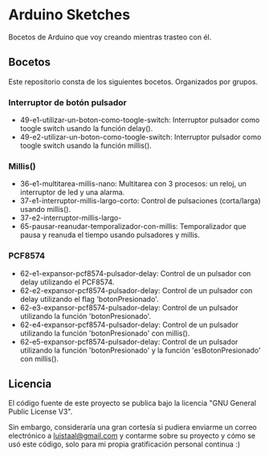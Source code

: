 # Arduino Sketches

Bocetos de Arduino que voy creando mientras trasteo con él.

## Bocetos

Este repositorio consta de los siguientes bocetos. Organizados por grupos.

### Interruptor de botón pulsador

- 49-e1-utilizar-un-boton-como-toogle-switch: Interruptor pulsador como toogle switch usando la función delay().
- 49-e2-utilizar-un-boton-como-toogle-switch: Interruptor pulsador como toogle switch usando la función millis().

### Millis()

- 36-e1-multitarea-millis-nano: Multitarea con 3 procesos: un reloj, un interruptor de led y una alarma.
- 37-e1-interruptor-millis-largo-corto: Control de pulsaciones (corta/larga) usando millis().
- 37-e2-interruptor-millis-largo-
- 65-pausar-reanudar-temporalizador-con-millis: Temporalizador que pausa y reanuda el tiempo usando pulsadores y millis.

### PCF8574
- 62-e1-expansor-pcf8574-pulsador-delay: Control de un pulsador con delay utilizando el PCF8574.
- 62-e2-expansor-pcf8574-pulsador-delay: Control de un pulsador con delay utilizando el flag 'botonPresionado'.
- 62-e3-expansor-pcf8574-pulsador-delay: Control de un pulsador utilizando la función 'botonPresionado'.
- 62-e4-expansor-pcf8574-pulsador-delay: Control de un pulsador utilizando la función 'botonPresionado' con millis().
- 62-e5-expansor-pcf8574-pulsador-delay: Control de un pulsador utilizando la función 'botonPresionado' y la función 'esBotonPresionado' con millis().

## Licencia

El código fuente de este proyecto se publica bajo la licencia "GNU General Public License V3".

Sin embargo, consideraría una gran cortesía si pudiera enviarme un correo electrónico a luistaal@gmail.com y contarme sobre su proyecto y cómo se usó este código, solo para mi propia gratificación personal continua :)